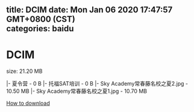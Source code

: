 
title: DCIM
date: Mon Jan 06 2020 17:47:57 GMT+0800 (CST)    
categories: baidu
---

# DCIM
size: 21.20 MB
 
 
|- 夏令营 - 0 B
|- 托福SAT培训 - 0 B
|- Sky Academy常春藤名校之夏2.jpg - 10.50 MB
|- Sky Academy常春藤名校之夏1.jpg - 10.70 MB

[How to download](https://bpcam.bemobtrk.com/go/2ceec3aa-1ca2-46d6-b9ff-aaa5c184517c?jno=5316)